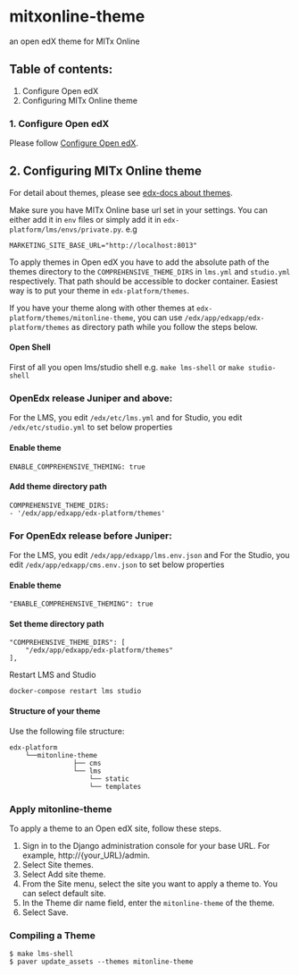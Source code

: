 # mitxonline-theme
an open edX theme for MITx Online

## Table of contents:
1. Configure Open edX
2. Configuring MITx Online theme


### 1. Configure Open edX

Please follow [Configure Open edX](https://github.com/mitodl/mitxonline/blob/main/docs/configure_open_edx.md).

## 2. Configuring MITx Online theme

For detail about themes, please see [edx-docs about themes](https://edx.readthedocs.io/projects/edx-installing-configuring-and-running/en/latest/configuration/changing_appearance/theming/overview_themes.html).

Make sure you have MITx Online base url set in your settings. You can either add it in `env` files or simply add it in `edx-platform/lms/envs/private.py`. e.g

`MARKETING_SITE_BASE_URL="http://localhost:8013"`

To apply themes in Open edX you have to add the absolute path of the themes directory to the `COMPREHENSIVE_THEME_DIRS` in `lms.yml` and `studio.yml` respectively.
That path should be accessible to docker container. Easiest way is to put your theme in `edx-platform/themes`.

If you have your theme along with other themes at `edx-platform/themes/mitonline-theme`, you can use `/edx/app/edxapp/edx-platform/themes` as directory path while you follow the steps below.

#### Open Shell
First of all you open lms/studio shell e.g. `make lms-shell` or `make studio-shell`

### OpenEdx release Juniper and above:
For the LMS, you edit `/edx/etc/lms.yml` and for Studio, you edit `/edx/etc/studio.yml` to set below properties

#### Enable theme
`ENABLE_COMPREHENSIVE_THEMING: true`

#### Add theme directory path
```
COMPREHENSIVE_THEME_DIRS:
- '/edx/app/edxapp/edx-platform/themes'
```


### For OpenEdx release before Juniper:
For the LMS, you edit `/edx/app/edxapp/lms.env.json` and For the Studio, you edit `/edx/app/edxapp/cms.env.json` to set below properties

#### Enable theme
`"ENABLE_COMPREHENSIVE_THEMING": true`

#### Set theme directory path
```
"COMPREHENSIVE_THEME_DIRS": [
    "/edx/app/edxapp/edx-platform/themes"
],
```

Restart LMS and Studio

`docker-compose restart lms studio`

#### Structure of your theme

Use the following file structure:

```
edx-platform
    └──mitonline-theme
                ├── cms
                └── lms
                    └── static
                    └── templates
```

### Apply mitonline-theme

To apply a theme to an Open edX site, follow these steps.

1. Sign in to the Django administration console for your base URL. For example, http://{your_URL}/admin.
2. Select Site themes.
3. Select Add site theme.
4. From the Site menu, select the site you want to apply a theme to. You can select default site.
5. In the Theme dir name field, enter the `mitonline-theme` of the theme.
6. Select Save.

### Compiling a Theme

```
$ make lms-shell
$ paver update_assets --themes mitonline-theme
```
